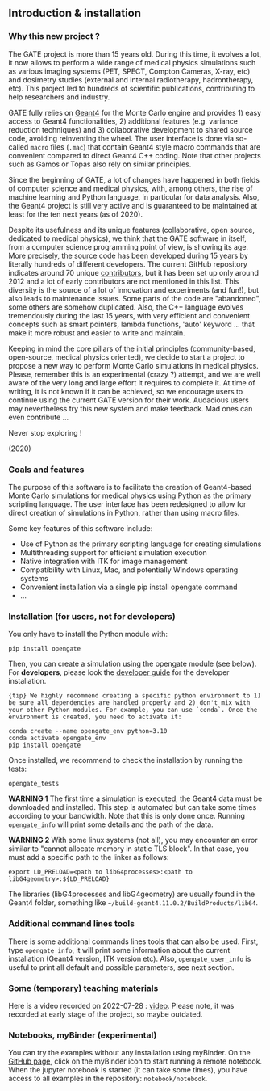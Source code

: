 ## Introduction & installation

### Why this new project ?

The GATE project is more than 15 years old. During this time, it evolves a lot, it now allows to perform a wide range of medical physics simulations such as various imaging systems (PET, SPECT, Compton Cameras, X-ray, etc) and dosimetry studies (external and internal radiotherapy, hadrontherapy, etc). This project led to hundreds of scientific publications, contributing to help researchers and industry.

GATE fully relies on [Geant4](http://www.geant4.org) for the Monte Carlo engine and provides 1) easy access to Geant4 functionalities, 2) additional features (e.g. variance reduction techniques) and 3) collaborative development to shared source code, avoiding reinventing the wheel. The user interface is done via so-called `macro` files (`.mac`) that contain Geant4 style macro commands that are convenient compared to direct Geant4 C++ coding. Note that other projects such as Gamos or Topas also rely on similar principles.

Since the beginning of GATE, a lot of changes have happened in both fields of computer science and medical physics, with, among others, the rise of machine learning and Python language, in particular for data analysis. Also, the Geant4 project is still very active and is guaranteed to be maintained at least for the ten next years (as of 2020).

Despite its usefulness and its unique features (collaborative, open source, dedicated to medical physics), we think that the GATE software in itself, from a computer science programming point of view, is showing its age. More precisely, the source code has been developed during 15 years by literally hundreds of different developers. The current GitHub repository indicates around 70 unique [contributors](https://github.com/OpenGATE/Gate/blob/develop/AUTHORS), but it has been set up only around 2012 and a lot of early contributors are not mentioned in this list. This diversity is the source of a lot of innovation and experiments (and fun!), but also leads to maintenance issues. Some parts of the code are "abandoned", some others are somehow duplicated. Also, the C++ language evolves tremendously during the last 15 years, with very efficient and convenient concepts such as smart pointers, lambda functions, 'auto' keyword ... that make it more robust and easier to write and maintain.

Keeping in mind the core pillars of the initial principles (community-based, open-source, medical physics oriented), we decide to start a project to propose a new way to perform Monte Carlo simulations in medical physics. Please, remember this is an experimental (crazy ?) attempt, and we are well aware of the very long and large effort it requires to complete it. At time of writing, it is not known if it can be achieved, so we encourage users to continue using the current GATE version for their work. Audacious users may nevertheless try this new system and make feedback. Mad ones can even contribute ...

Never stop exploring !

(2020)

### Goals and features

[//]: # (The main goal of this project is to provide easy and flexible way to create Geant4-based Monte Carlo simulations for **medical physics**. User interface is completely renewed so that simulations are no more created from macro files but directly in Python.)
[//]: # (Features:)
[//]: # (- Python as 'macro' language)
[//]: # (- Multithreading)
[//]: # (- Native ITK image management)
[//]: # (- Run on linux, mac &#40;and potentially, windows&#41;)
[//]: # (- Install with one command &#40;`pip install opengate`&#41;)

The purpose of this software is to facilitate the creation of Geant4-based Monte Carlo simulations for medical physics using Python as the primary scripting language. The user interface has been redesigned to allow for direct creation of simulations in Python, rather than using macro files.

Some key features of this software include:

- Use of Python as the primary scripting language for creating simulations
- Multithreading support for efficient simulation execution
- Native integration with ITK for image management
- Compatibility with Linux, Mac, and potentially Windows operating systems
- Convenient installation via a single pip install opengate command
- ...


### Installation (for users, not for developers)

You only have to install the Python module with:

    pip install opengate

Then, you can create a simulation using the opengate module (see below). For **developers**, please look the [developer guide](developer_guide) for the developer installation.

```{tip} We highly recommend creating a specific python environment to 1) be sure all dependencies are handled properly and 2) don't mix with your other Python modules. For example, you can use `conda`. Once the environment is created, you need to activate it:```

    conda create --name opengate_env python=3.10
    conda activate opengate_env
    pip install opengate


Once installed, we recommend to check the installation by running the tests:

    opengate_tests

**WARNING 1** The first time a simulation is executed, the Geant4 data must be downloaded and installed. This step is automated but can take some times according to your bandwidth. Note that this is only done once. Running `opengate_info` will print some details and the path of the data.

**WARNING 2** With some linux systems (not all), you may encounter an error similar to "cannot allocate memory in static TLS block". In that case, you must add a specific path to the linker as follows:

    export LD_PRELOAD=<path to libG4processes>:<path to libG4geometry>:${LD_PRELOAD}

The libraries (libG4processes and libG4geometry) are usually found in the Geant4 folder, something like ```~/build-geant4.11.0.2/BuildProducts/lib64```.

### Additional command lines tools

There is some additional commands lines tools that can also be used. First, type ```opengate_info```, it will print some information about the current installation (Geant4 version, ITK version etc). Also, ```opengate_user_info``` is useful to print all default and possible parameters, see next section.

### Some (temporary) teaching materials

Here is a video recorded on 2022-07-28 : [video](https://drive.google.com/file/d/1fdqmzhX0DFZUIO4Ds0PQZ-44obCqWb8R/view?usp=sharing). Please note, it was recorded at early stage of the project, so maybe outdated.

### Notebooks, myBinder (experimental)

You can try the examples without any installation using myBinder. On the [GitHub page](https://github.com/OpenGATE/opengate), click on the myBinder icon to start running a remote notebook. When the jupyter notebook is started (it can take some times), you have access to all examples in the repository: `notebook/notebook`.
